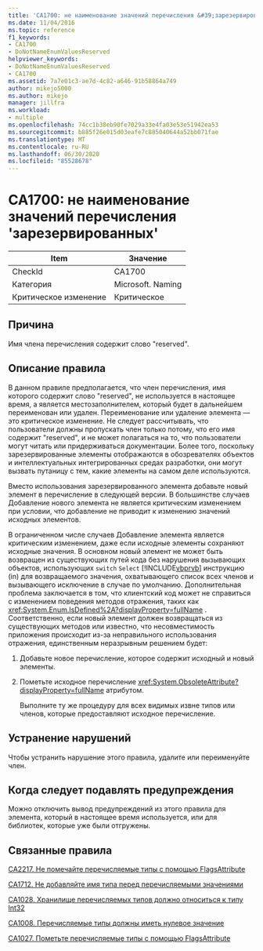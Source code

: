 ```yaml
---
title: 'CA1700: не наименование значений перечисления &#39;зарезервированных&#39;'
ms.date: 11/04/2016
ms.topic: reference
f1_keywords:
- CA1700
- DoNotNameEnumValuesReserved
helpviewer_keywords:
- DoNotNameEnumValuesReserved
- CA1700
ms.assetid: 7a7e01c3-ae7d-4c82-a646-91b58864a749
author: mikejo5000
ms.author: mikejo
manager: jillfra
ms.workload:
- multiple
ms.openlocfilehash: 74cc1b38eb90fe7029a33e4fa03e53e51942ea53
ms.sourcegitcommit: b885f26e015d03eafe7c885040644a52bb071fae
ms.translationtype: MT
ms.contentlocale: ru-RU
ms.lasthandoff: 06/30/2020
ms.locfileid: "85528678"
---
```

# <a name="ca1700-do-not-name-enum-values-39reserved39"></a>CA1700: не наименование значений перечисления &#39;зарезервированных&#39;

|Item|Значение|
|-|-|
|CheckId|CA1700|
|Категория|Microsoft. Naming|
|Критическое изменение|Критическое|

## <a name="cause"></a>Причина

Имя члена перечисления содержит слово "reserved".

## <a name="rule-description"></a>Описание правила

В данном правиле предполагается, что член перечисления, имя которого содержит слово "reserved", не используется в настоящее время, а является местозаполнителем, который будет в дальнейшем переименован или удален. Переименование или удаление элемента — это критическое изменение. Не следует рассчитывать, что пользователи должны пропускать член только потому, что его имя содержит "reserved", и не может полагаться на то, что пользователи могут читать или придерживаться документации. Более того, поскольку зарезервированные элементы отображаются в обозревателях объектов и интеллектуальных интегрированных средах разработки, они могут вызвать путаницу с тем, какие элементы на самом деле используются.

Вместо использования зарезервированного элемента добавьте новый элемент в перечисление в следующей версии. В большинстве случаев Добавление нового элемента не является критическим изменением при условии, что добавление не приводит к изменению значений исходных элементов.

В ограниченном числе случаев Добавление элемента является критическим изменением, даже если исходные элементы сохраняют исходные значения. В основном новый элемент не может быть возвращен из существующих путей кода без нарушения вызывающих объектов, использующих `switch` `Select` [!INCLUDE[vbprvb](../code-quality/includes/vbprvb_md.md)] инструкцию (in) для возвращаемого значения, охватывающего список всех членов и вызывающего исключение в случае по умолчанию. Дополнительная проблема заключается в том, что клиентский код может не справиться с изменением поведения методов отражения, таких как <xref:System.Enum.IsDefined%2A?displayProperty=fullName> . Соответственно, если новый элемент должен возвращаться из существующих методов или известно, что несовместимость приложения происходит из-за неправильного использования отражения, единственным неразрывным решением будет:

1. Добавьте новое перечисление, которое содержит исходный и новый элементы.

2. Пометьте исходное перечисление <xref:System.ObsoleteAttribute?displayProperty=fullName> атрибутом.

   Выполните ту же процедуру для всех видимых извне типов или членов, которые предоставляют исходное перечисление.

## <a name="how-to-fix-violations"></a>Устранение нарушений

Чтобы устранить нарушение этого правила, удалите или переименуйте член.

## <a name="when-to-suppress-warnings"></a>Когда следует подавлять предупреждения

Можно отключить вывод предупреждений из этого правила для элемента, который в настоящее время используется, или для библиотек, которые уже были отгружены.

## <a name="related-rules"></a>Связанные правила

[CA2217. Не помечайте перечисляемые типы с помощью FlagsAttribute](../code-quality/ca2217.md)

[CA1712. Не добавляйте имя типа перед перечисляемыми значениями](../code-quality/ca1712.md)

[CA1028. Хранилище перечисляемых типов должно относиться к типу Int32](../code-quality/ca1028.md)

[CA1008. Перечисляемые типы должны иметь нулевое значение](../code-quality/ca1008.md)

[CA1027. Пометьте перечисляемые типы с помощью FlagsAttribute](../code-quality/ca1027.md)
